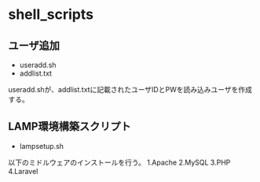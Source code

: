 # shell_scripts

## ユーザ追加
- useradd.sh
- addlist.txt

useradd.shが、addlist.txtに記載されたユーザIDとPWを読み込みユーザを作成する。

## LAMP環境構築スクリプト
- lampsetup.sh

以下のミドルウェアのインストールを行う。
1.Apache
2.MySQL
3.PHP
4.Laravel

